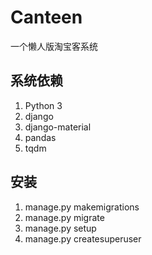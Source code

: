 # Canteen

一个懒人版淘宝客系统

## 系统依赖

1. Python 3
1. django
1. django-material
1. pandas
1. tqdm

## 安装

1. manage.py makemigrations
1. manage.py migrate
1. manage.py setup
1. manage.py createsuperuser
